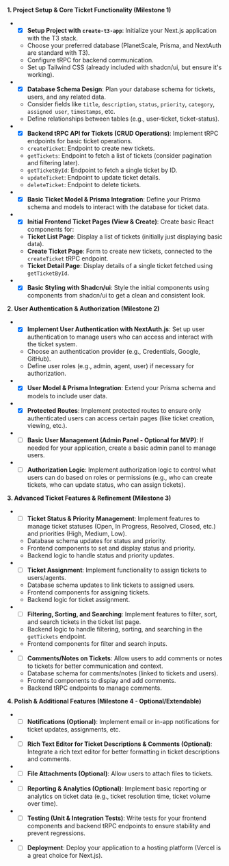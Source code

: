 **1. Project Setup & Core Ticket Functionality (Milestone 1)**

*   - [x] **Setup Project with `create-t3-app`**: Initialize your Next.js application with the T3 stack.
    *   Choose your preferred database (PlanetScale, Prisma, and NextAuth are standard with T3).
    *   Configure tRPC for backend communication.
    *   Set up Tailwind CSS (already included with shadcn/ui, but ensure it's working).
*   - [x] **Database Schema Design**: Plan your database schema for tickets, users, and any related data.
    *   Consider fields like `title`, `description`, `status`, `priority`, `category`, `assigned user`, `timestamps`, etc.
    *   Define relationships between tables (e.g., user-ticket, ticket-status).
*   - [x] **Backend tRPC API for Tickets (CRUD Operations)**: Implement tRPC endpoints for basic ticket operations.
    *   `createTicket`: Endpoint to create new tickets.
    *   `getTickets`: Endpoint to fetch a list of tickets (consider pagination and filtering later).
    *   `getTicketById`: Endpoint to fetch a single ticket by ID.
    *   `updateTicket`: Endpoint to update ticket details.
    *   `deleteTicket`: Endpoint to delete tickets.
*   - [x] **Basic Ticket Model & Prisma Integration**: Define your Prisma schema and models to interact with the database for ticket data.
*   - [x] **Initial Frontend Ticket Pages (View & Create)**: Create basic React components for:
    *   **Ticket List Page**: Display a list of tickets (initially just displaying basic data).
    *   **Create Ticket Page**: Form to create new tickets, connected to the `createTicket` tRPC endpoint.
    *   **Ticket Detail Page**: Display details of a single ticket fetched using `getTicketById`.
*   - [x] **Basic Styling with Shadcn/ui**: Style the initial components using components from shadcn/ui to get a clean and consistent look.

**2. User Authentication & Authorization (Milestone 2)**

*   - [x] **Implement User Authentication with NextAuth.js**: Set up user authentication to manage users who can access and interact with the ticket system.
    *   Choose an authentication provider (e.g., Credentials, Google, GitHub).
    *   Define user roles (e.g., admin, agent, user) if necessary for authorization.
*   - [x] **User Model & Prisma Integration**: Extend your Prisma schema and models to include user data.
*   - [x] **Protected Routes**: Implement protected routes to ensure only authenticated users can access certain pages (like ticket creation, viewing, etc.).
*   - [ ] **Basic User Management (Admin Panel - Optional for MVP)**:  If needed for your application, create a basic admin panel to manage users.
*   - [ ] **Authorization Logic**: Implement authorization logic to control what users can do based on roles or permissions (e.g., who can create tickets, who can update status, who can assign tickets).

**3. Advanced Ticket Features & Refinement (Milestone 3)**

*   - [ ] **Ticket Status & Priority Management**: Implement features to manage ticket statuses (Open, In Progress, Resolved, Closed, etc.) and priorities (High, Medium, Low).
    *   Database schema updates for status and priority.
    *   Frontend components to set and display status and priority.
    *   Backend logic to handle status and priority updates.
*   - [ ] **Ticket Assignment**: Implement functionality to assign tickets to users/agents.
    *   Database schema updates to link tickets to assigned users.
    *   Frontend components for assigning tickets.
    *   Backend logic for ticket assignment.
*   - [ ] **Filtering, Sorting, and Searching**: Implement features to filter, sort, and search tickets in the ticket list page.
    *   Backend logic to handle filtering, sorting, and searching in the `getTickets` endpoint.
    *   Frontend components for filter and search inputs.
*   - [ ] **Comments/Notes on Tickets**: Allow users to add comments or notes to tickets for better communication and context.
    *   Database schema for comments/notes (linked to tickets and users).
    *   Frontend components to display and add comments.
    *   Backend tRPC endpoints to manage comments.

**4. Polish & Additional Features (Milestone 4 - Optional/Extendable)**

*   - [ ] **Notifications (Optional)**: Implement email or in-app notifications for ticket updates, assignments, etc.
*   - [ ] **Rich Text Editor for Ticket Descriptions & Comments (Optional)**: Integrate a rich text editor for better formatting in ticket descriptions and comments.
*   - [ ] **File Attachments (Optional)**: Allow users to attach files to tickets.
*   - [ ] **Reporting & Analytics (Optional)**:  Implement basic reporting or analytics on ticket data (e.g., ticket resolution time, ticket volume over time).
*   - [ ] **Testing (Unit & Integration Tests)**:  Write tests for your frontend components and backend tRPC endpoints to ensure stability and prevent regressions.
*   - [ ] **Deployment**: Deploy your application to a hosting platform (Vercel is a great choice for Next.js).
